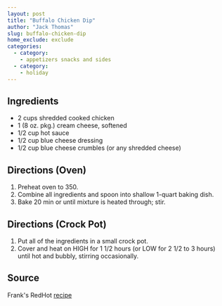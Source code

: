 ```yaml
---
layout: post
title: "Buffalo Chicken Dip"
author: "Jack Thomas"
slug: buffalo-chicken-dip
home_exclude: exclude
categories:
  - category:
    - appetizers snacks and sides
  - category:
    - holiday
---
```


## Ingredients

- 2 cups shredded cooked chicken
- 1 (8 oz. pkg.) cream cheese, softened
- 1/2 cup hot sauce
- 1/2 cup blue cheese dressing
- 1/2 cup blue cheese crumbles (or any shredded cheese)

## Directions (Oven)

1. Preheat oven to 350.
2. Combine all ingredients and spoon into shallow 1-quart baking dish.
3. Bake 20 min or until mixture is heated through; stir.

## Directions (Crock Pot)

1. Put all of the ingredients in a small crock pot.
2. Cover and heat on HIGH for 1 1/2 hours (or LOW for 2 1/2 to 3 hours) until hot and bubbly, stirring occasionally.

## Source

Frank's RedHot [recipe](http://www.franksredhot.com/recipes/franks-redhot-buffalo-chicken-dip-RE1242-1)
